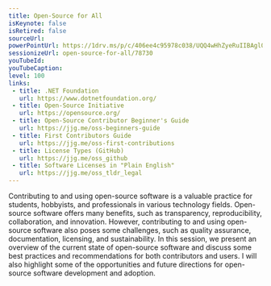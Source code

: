 ```yaml
---
title: Open-Source for All
isKeynote: false
isRetired: false
sourceUrl: 
powerPointUrl: https://1drv.ms/p/c/406ee4c95978c038/UQQ4wHhZyeRuIIBAgl0BAAAAAPUqndaP59Azi_I
sessionizeUrl: open-source-for-all/78730
youTubeId: 
youTubeCaption: 
level: 100
links:
 - title: .NET Foundation
   url: https://www.dotnetfoundation.org/
 - title: Open-Source Initiative
   url: https://opensource.org/
 - title: Open-Source Contributor Beginner's Guide
   url: https://jjg.me/oss-beginners-guide
 - title: First Contributors Guide
   url: https://jjg.me/oss-first-contributions
 - title: License Types (GitHub)
   url: https://jjg.me/oss_github
 - title: Software Licenses in "Plain English"
   url: https://jjg.me/oss_tldr_legal
---
```

Contributing to and using open-source software is a valuable practice for students, hobbyists, and professionals in various technology fields. Open-source software offers many benefits, such as transparency, reproducibility, collaboration, and innovation. However, contributing to and using open-source software also poses some challenges, such as quality assurance, documentation, licensing, and sustainability. In this session, we present an overview of the current state of open-source software and discuss some best practices and recommendations for both contributors and users. I will also highlight some of the opportunities and future directions for open-source software development and adoption.
